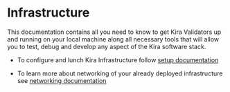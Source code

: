 
# Infrastructure

This documentation contains all you need to know to get Kira Validators up and running on your local machine along all necessary tools that will allow you to test, debug and develop any aspect of the Kira software stack.

* To configure and lunch Kira Infrastructure follow [setup documentation](./setup.md)

* To learn more about networking of your already deployed infrastructure see [networking documentation](./networking.md)


 